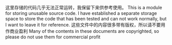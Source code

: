 这里存储的代码几乎无法正常运转，我保留下来供参考使用。
This is a module for storing unusable source code. I have established a separate storage space to store the code that has been tested and can not work normally, but I want to leave it for reference.
这些文件中的内容很多带有版权，所以请不要用作商业盈利
Many of the contents in these documents are copyrighted, so please do not use them for commercial profit
